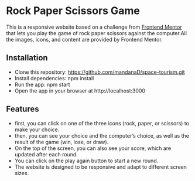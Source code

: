# Rock Paper Scissors Game
This is a responsive website based on a challenge from [Frontend Mentor](https://www.frontendmentor.io/challenges) that lets you play the game of rock paper scissors against the computer.All the images, icons, and content are provided by Frontend Mentor.
## Installation
- Clone this repository: https://github.com/mandanaD/space-tourism.git
- Install dependencies: npm install
- Run the app: npm start
- Open the app in your browser at http://localhost:3000
## Features
- first, you can click on one of the three icons (rock, paper, or scissors) to make your choice.
- then, you can see your choice and the computer’s choice, as well as the result of the game (win, lose, or draw).
- On the top of the screen, you can also see your score, which are updated after each round.
- You can click on the play again button to start a new round.
- The website is designed to be responsive and adapt to different screen sizes.